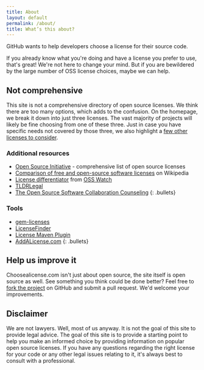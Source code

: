 ```yaml
---
title: About
layout: default
permalink: /about/
title: What’s this about?
---
```


GitHub wants to help developers choose a license for their source code.

If you already know what you're doing and have a license you prefer to use, that's great! We're not here to change your mind. But if you are bewildered by the large number of OSS license choices, maybe we can help.

## Not comprehensive

This site is not a comprehensive directory of open source licenses.  We think there are too many options, which adds to the confusion. On the homepage, we break it down into just three licenses. The vast majority of projects will likely be fine choosing from one of these three. Just in case you have specific needs not covered by those three, we also highlight a [few other licenses to consider](/licenses/).

### Additional resources

* [Open Source Initiative](http://opensource.org/licenses/) - comprehensive list of open source licenses
* [Comparison of free and open-source software licenses](http://en.wikipedia.org/wiki/Comparison_of_free_and_open-source_software_licenses) on Wikipedia
* [License differentiator](http://www.oss-watch.ac.uk/apps/licdiff/) from [OSS Watch](http://www.oss-watch.ac.uk/)
* [TLDRLegal](http://www.tldrlegal.com/)
* [The Open Source Software Collaboration Counseling](http://www.osscc.net/)
{: .bullets}

### Tools

* [gem-licenses](https://github.com/dblock/gem-licenses)
* [LicenseFinder](https://github.com/pivotal/LicenseFinder)
* [License Maven Plugin](http://mojo.codehaus.org/license-maven-plugin/)
* [AddALicense.com](http://www.addalicense.com/)
{: .bullets}

## Help us improve it

Choosealicense.com isn't just about open source, the site itself is open source as well. See something you think could be done better? Feel free to [fork the project](https://github.com/github/choosealicense.com) on GitHub and submit a pull request. We'd welcome your improvements.

## Disclaimer

We are not lawyers. Well, most of us anyway. It is not the goal of this site to provide legal advice. The goal of this site is to provide a starting point to help you make an informed choice by providing information on popular open source licenses. If you have any questions regarding the right license for your code or any other legal issues relating to it, it's always best to consult with a professional.
